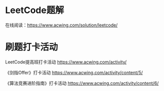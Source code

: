 # LeetCode题解

在线阅读：https://www.acwing.com/solution/leetcode/


# 刷题打卡活动

LeetCode提高班打卡活动 https://www.acwing.com/activity/

《剑指Offer》打卡活动 https://www.acwing.com/activity/content/5/

《算法竞赛进阶指南》打卡活动 https://www.acwing.com/activity/content/6/

